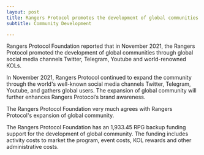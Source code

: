 ```yaml
---
layout: post
title: Rangers Protocol promotes the development of global communities
subtitle: Community Development

---
```


Rangers Protocol Foundation reported that in November 2021, the Rangers Protocol promoted the development of global communities through global social media channels Twitter, Telegram, Youtube and world-renowned KOLs.

In November 2021, Rangers Protocol continued to expand the community through the world's well-known social media channels Twitter, Telegram, Youtube, and gathers global users. The expansion of global community will  further enhances Rangers Protocol’s brand awareness.

The Rangers Protocol Foundation very much agrees with Rangers Protocol's expansion of global community. 

The Rangers Protocol Foundation has an 1,933.45 RPG backup funding support for the development of global community.  The funding includes activity costs to market the program, event costs, KOL rewards and other administrative costs. 